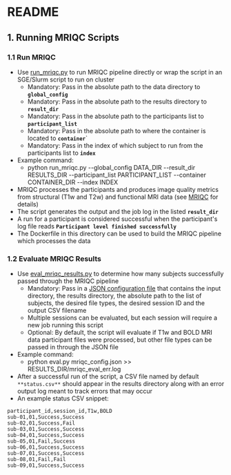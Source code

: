 # README

## 1. Running MRIQC Scripts

### 1.1 Run MRIQC
- Use [run_mriqc.py](https://github.com/InesGP/mr_proc/blob/main/workflow/proc_pipe/mriqc/run_mriqc.py) to run MRIQC pipeline directly or wrap the script in an SGE/Slurm script to run on cluster
	- Mandatory: Pass in the absolute path to the data directory to **`global_config`**
	- Mandatory: Pass in the absolute path to the results directory to **`result_dir`**
	- Mandatory: Pass in the absolute path to the participants list to **`participant_list`**
	- Mandatory: Pass in the absolute path to where the container is located to **`container`**`
	- Mandatory: Pass in the index of which subject to run from the participants list to **`index`**
- Example command:
	- python run_mriqc.py --global_config DATA_DIR --result_dir RESULTS_DIR --participant_list PARTICIPANT_LIST --container CONTAINER_DIR --index INDEX
- MRIQC processes the participants and produces image quality metrics from structural (T1w and T2w) and functional MRI data (see [MRIQC](https://mriqc.readthedocs.io/en/latest/) for details)
- The script generates the output and the job log in the listed **`result_dir`**
- A run for a participant is considered successful when the participant's log file reads **`Participant level finished successfully`**
- The Dockerfile in this directory can be used to build the MRIQC pipeline which processes the data

### 1.2 Evaluate MRIQC Results
- Use [eval_mriqc_results.py](https://github.com/InesGP/mr_proc/blob/main/workflow/proc_pipe/mriqc/eval_mriqc_results.py) to determine how many subjects successfully passed through the MRIQC pipeline
	- Mandatory: Pass in a [JSON configuration file](https://github.com/InesGP/mr_proc/blob/main/workflow/proc_pipe/mriqc/mriqc_config.json) that contains the input directory, the results directory, the absolute path to the list of subjects, the desired file types, the desired session ID and the output CSV filename
	- Multiple sessions can be evaluated, but each session will require a new job running this script
	- Optional: By default, the script will evaluate if T1w and BOLD MRI data participant files were processed, but other file types can be passed in through the JSON file
- Example command:
	- python eval.py mriqc_config.json >> RESULTS_DIR/mriqc_eval_err.log
- After a successful run of the script, a CSV file named by default ```**status.csv**``` should appear in the results directory along with an error output log meant to track errors that may occur
- An example status CSV snippet:
```
participant_id,session_id,T1w,BOLD
sub-01,01,Success,Success
sub-02,01,Success,Fail
sub-03,01,Success,Success
sub-04,01,Success,Success
sub-05,01,Fail,Success
sub-06,01,Success,Success
sub-07,01,Success,Success
sub-08,01,Fail,Fail
sub-09,01,Success,Success
```
